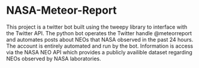 # NASA-Meteor-Report
This project is a twitter bot built using the tweepy library to interface with the Twitter API. The python bot operates the Twitter handle @meteorreport and automates posts about NEOs that NASA observed in the past 24 hours. The account is entirely automated and run by the bot. Information is access via the NASA NEO API which provides a publicly availible dataset regarding NEOs observed by NASA laboratories. 
